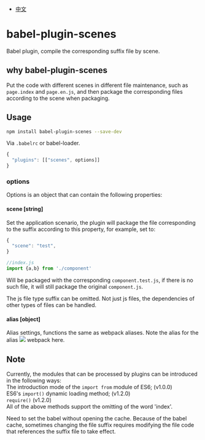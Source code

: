 - [中文](https://github.com/ayahua/babel-plugin-scenes/blob/master/README.CN.md)

# babel-plugin-scenes

Babel plugin, compile the corresponding suffix file by scene.

## why babel-plugin-scenes

Put the code with different scenes in different file maintenance, such as `page.index` and `page.en.js`, and then package the corresponding files according to the scene when packaging.

## Usage
```bash
npm install babel-plugin-scenes --save-dev
```
Via `.babelrc` or babel-loader.
```js
{
  "plugins": [["scenes", options]]
}
```
### options
Options is an object that can contain the following properties:

#### scene [string]

Set the application scenario, the plugin will package the file corresponding to the suffix according to this property, for example, set to:
```javascript
{
  "scene": "test",
}

//index.js
import {a,b} from './component'
```
Will be packaged with the corresponding `component.test.js`, if there is no such file, it will still package the original `component.js`.

The js file type suffix can be omitted. Not just js files, the dependencies of other types of files can be handled.

#### alias [object]

Alias settings, functions the same as webpack aliases. Note the alias for the alias ![](http://latex.codecogs.com/gif.latex?\\supseteq) webpack here.

## Note

Currently, the modules that can be processed by plugins can be introduced in the following ways:<br>
The introduction mode of the `import from` module of ES6; (v1.0.0)<br>
ES6's `import()` dynamic loading method; (v1.2.0)<br>
`require()` (v1.2.0)<br>
All of the above methods support the omitting of the word 'index'.

Need to set the babel without opening the cache. Because of the babel cache, sometimes changing the file suffix requires modifying the file code that references the suffix file to take effect.
